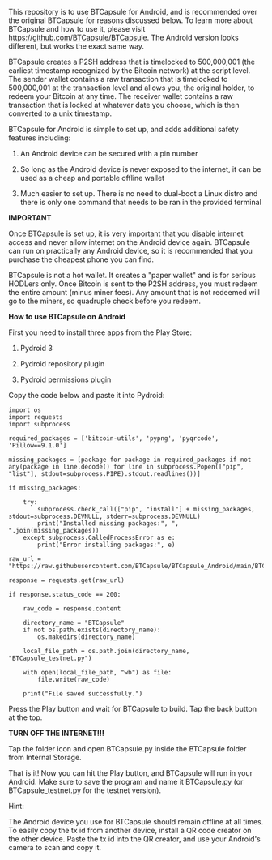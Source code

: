 This repository is to use BTCapsule for Android, and is recommended over the original BTCapsule for reasons discussed below. To learn more about BTCapsule and how to use it, please visit https://github.com/BTCapsule/BTCapsule. The Android version looks different, but works the exact same way.

BTCapsule creates a P2SH address that is timelocked to 500,000,001 (the earliest timestamp recognized by the Bitcoin network) at the script level. The sender wallet contains a raw transaction that is timelocked to 500,000,001 at the transaction level and allows you, the original holder, to redeem your Bitcoin at any time. The receiver wallet contains a raw transaction that is locked at whatever date you choose, which is then converted to a unix timestamp.

BTCapsule for Android is simple to set up, and adds additional safety features including:

1. An Android device can be secured with a pin number

2. So long as the Android device is never exposed to the internet, it can be used as a cheap and portable offline wallet

3. Much easier to set up. There is no need to dual-boot a Linux distro and there is only one command that needs to be ran in the provided terminal

**IMPORTANT**

Once BTCapsule is set up, it is very important that you disable internet access and never allow internet on the Android device again. BTCapsule can run on practically any Android device, so it is recommended that you purchase the cheapest phone you can find. 

BTCapsule is not a hot wallet. It creates a "paper wallet" and is for serious HODLers only. Once Bitcoin is sent to the P2SH address, you must redeem the entire amount (minus miner fees). Any amount that is not redeemed will go to the miners, so quadruple check before you redeem.

**How to use BTCapsule on Android**

First you need to install three apps from the Play Store:

1. Pydroid 3

2. Pydroid repository plugin

3. Pydroid permissions plugin

Copy the code below and paste it into Pydroid:

```
import os
import requests
import subprocess

required_packages = ['bitcoin-utils', 'pypng', 'pyqrcode', 'Pillow==9.1.0']

missing_packages = [package for package in required_packages if not any(package in line.decode() for line in subprocess.Popen(["pip", "list"], stdout=subprocess.PIPE).stdout.readlines())]

if missing_packages:
 
    try:
        subprocess.check_call(["pip", "install"] + missing_packages, stdout=subprocess.DEVNULL, stderr=subprocess.DEVNULL)
        print("Installed missing packages:", ", ".join(missing_packages))
    except subprocess.CalledProcessError as e:
        print("Error installing packages:", e)

raw_url = "https://raw.githubusercontent.com/BTCapsule/BTCapsule_Android/main/BTCapsule_testnet.py"

response = requests.get(raw_url)

if response.status_code == 200:

    raw_code = response.content
    
    directory_name = "BTCapsule"
    if not os.path.exists(directory_name):
        os.makedirs(directory_name)
    
    local_file_path = os.path.join(directory_name, "BTCapsule_testnet.py")
    
    with open(local_file_path, "wb") as file:
        file.write(raw_code)
    
    print("File saved successfully.")
```
Press the Play button and wait for BTCapsule to build. Tap the back button at the top.

**TURN OFF THE INTERNET!!!**

Tap the folder icon and open BTCapsule.py inside the BTCapsule folder from Internal Storage.

That is it! Now you can hit the Play button, and BTCapsule will run in your Android. Make sure to save the program and name it BTCapsule.py (or BTCapsule_testnet.py for the testnet version).

Hint:

The Android device you use for BTCapsule should remain offline at all times. To easily copy the tx id from another device, install a QR code creator on the other device. Paste the tx id into the QR creator, and use your Android's camera to scan and copy it.
